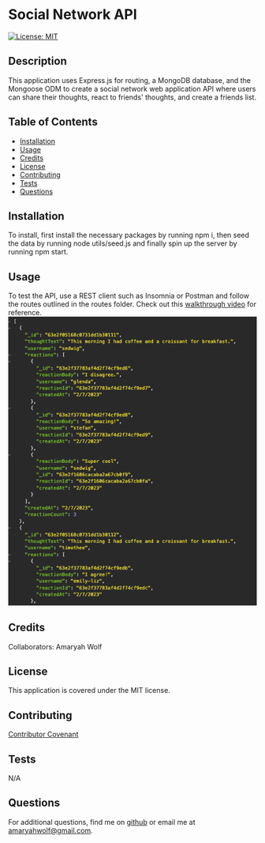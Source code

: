 # Social Network API
 
[![License: MIT](https://img.shields.io/badge/License-MIT-yellow.svg)](https://opensource.org/licenses/MIT)

## Description
This application uses Express.js for routing, a MongoDB database, and the Mongoose ODM to create a social network web application API where users can share their thoughts, react to friends' thoughts, and create a friends list.

## Table of Contents
- [Installation](#installation)
- [Usage](#usage)
- [Credits](#credits)
- [License](#license)
- [Contributing](#contributing)
- [Tests](#tests)
- [Questions](#questions)

## Installation
To install, first install the necessary packages by running npm i, then seed the data by running node utils/seed.js and finally spin up the server by running npm start.

## Usage
To test the API, use a REST client such as Insomnia or Postman and follow the routes outlined in the routes folder. Check out this [walkthrough video](https://drive.google.com/file/d/1jtIVle4gqkv2R0cMKkKRtBv_M7JsMtN5/view) for reference.
![Screenshot of application](./public/images/social-network-api.png)

## Credits
Collaborators: Amaryah Wolf

## License
This application is covered under the MIT license.

## Contributing
[Contributor Covenant](https://www.contributor-covenant.org/version/2/1/code_of_conduct/)

## Tests
N/A

## Questions
For additional questions, find me on [github](https://github.com/amaryahwolf) or email me at amaryahwolf@gmail.com.
